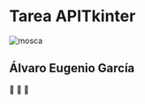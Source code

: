 # Tarea APITkinter 
![mosca](https://github.com/user-attachments/assets/6c37ca17-4ec0-4091-a88f-e94f0c5dc651)
## Álvaro Eugenio García
🦦 👻 🗿
